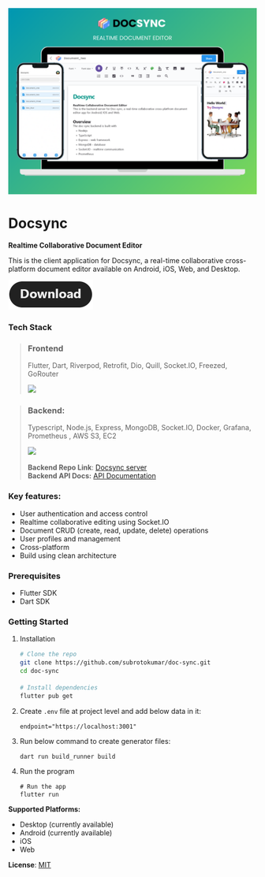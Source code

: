 <img src="./screenshot/docsync.png">
  
# Docsync
**Realtime Collaborative Document Editor**

This is the client application for Docsync, a real-time collaborative cross-platform document editor available on Android, iOS, Web, and Desktop.

[![Download](./screenshot/image.png)](https://github.com/subrotokumar/doc-sync/releases/)

### Tech Stack

> ### Frontend
>
> Flutter, Dart, Riverpod, Retrofit, Dio, Quill, Socket.IO, Freezed, GoRouter
>
> ![](https://skillicons.dev/icons?i=flutter,dart&theme=light)

> ### Backend:
>
> Typescript, Node.js, Express, MongoDB, Socket.IO, Docker, Grafana, Prometheus , AWS S3, EC2
>
> ![](https://skillicons.dev/icons?i=nodejs,typescript,express,mongodb,prometheus,grafana,aws&theme=light)
>
> **Backend Repo Link**: [Docsync server](https://github.com/subrotokumar/doc-sync-server)  
> **Backend API Docs:** [API Documentation](https://docsync.subrotokumar.com/docs)

### Key features:

- User authentication and access control
- Realtime collaborative editing using Socket.IO
- Document CRUD (create, read, update, delete) operations
- User profiles and management
- Cross-platform
- Build using clean architecture

### Prerequisites

- Flutter SDK
- Dart SDK

### Getting Started

1. Installation

   ```bash
   # Clone the repo
   git clone https://github.com/subrotokumar/doc-sync.git
   cd doc-sync

   # Install dependencies
   flutter pub get
   ```

2. Create `.env` file at project level and add below data in it:

   ```.env
   endpoint="https://localhost:3001"
   ```

3. Run below command to create generator files:
   ```bash
   dart run build_runner build
   ```
4. Run the program
   ```
   # Run the app
   flutter run
   ```

**Supported Platforms:**

- Desktop (currently available)
- Android (currently available)
- iOS
- Web

**License**: [MIT](./LICENSE)
